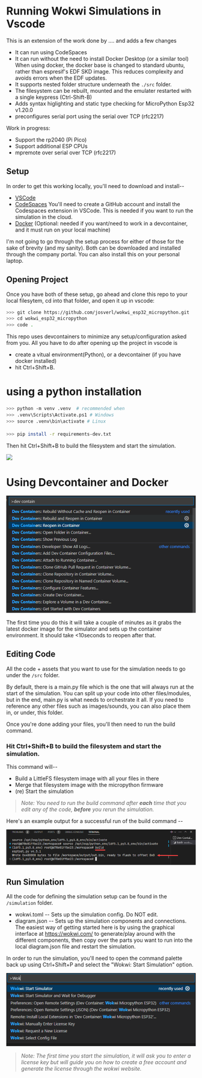 # Running Wokwi Simulations in Vscode

This is an extension of the work done by ....
and adds a few changes 
 - It can run using CodeSpaces
 - It can run without the need to install Docker Desktop (or a similar tool)
   When using docker, the docker base is changed to standard ubuntu, rather than espresif's EDF SKD image. This reduces complexity and avoids errors when the EDF updates.
 - It supports nested folder structure underneath the `./src` folder.
 - The filesystem can be rebuilt, mounted and the emulater restarted with a single keypress (Ctrl-Shift-B) 
 - Adds syntax higlighting and static type checking for MicroPython Esp32 v1.20.0
 - preconfigures serial port using the serial over TCP (rfc2217) 


Work in progress: 
- Support the rp2040 (Pi Pico) 
- Support additional ESP CPUs 
- mpremote over serial over TCP (rfc2217)

## Setup

In order to get this working locally, you'll need to download and install--

- [VSCode](https://code.visualstudio.com/)
- [CodeSpaces](https://github.com/codespaces) You'll need to create a GitHub account and install the Codespaces extension in VSCode. This is needed if you want to run the simulation in the cloud.
- [Docker](https://www.docker.com/) (Optional: needed if you want/need to work in a devcontainer, and it must run on your local machine)

I'm not going to go through the setup process for either of those for the sake of brevity (and my sanity). Both can be downloaded and installed through the company portal. You can also install this on your personal laptop.

## Opening Project

Once you have both of these setup, go ahead and clone this repo to your local filesytem, cd into that folder, and open it up in vscode:

```bash
>>> git clone https://github.com/josverl/wokwi_esp32_micropython.git
>>> cd wokwi_esp32_micropython
>>> code .
```

This repo uses devcontainers to minimize any setup/configuration asked from you. All you have to do after opening up the project in vscode is 
- create a vitual environment(Python), or a devcontainer (if you have docker installed)
- hit Ctrl+Shift+B.

# using a python installation

```bash
>>> python -m venv .venv  # recommended when 
>>> .venv\Scripts\Activate.ps1 # Windows 
>>> source .venv\bin\activate # Linux

>>> pip install -r requirements-dev.txt
```

Then hit Ctrl+Shift+B to build the filesystem and start the simulation.

![](.images/create_virtual_environment.png)

# Using Devcontainer and Docker 
![](.images/reopen_in_container.png)

The first time you do this it will take a couple of minutes as it grabs the latest docker image for the simulator and sets up the container environment. It should take <10seconds to reopen after that.

## Editing Code

All the code + assets that you want to use for the simulation needs to go under the `/src` folder. 

By default, there is a main.py file which is the one that will always run at the start of the simulation. You can split up your code into other files/modules, but in the end, main.py is what needs to orchestrate it all. If you need to reference any other files such as images/sounds, you can also place them in, or under, this folder.

Once you're done adding your files, you'll then need to run the build command.

### Hit Ctrl+Shift+B to build the filesystem and start the simulation.

This command will--

- Build a LittleFS filesystem image with all your files in there
- Merge that filesystem image with the micropython firmware
- (re) Start the simulation

> _Note: You need to run the build command after __each__ time that you edit any of the code, __before__ you rerun the simulation._

Here's an example output for a successful run of the build command --

![](.images/build_command.png)

## Run Simulation

All the code for defining the simulation setup can be found in the `/simulation` folder.

- wokwi.toml -- Sets up the simulation config. Do NOT edit.
- diagram.json -- Sets up the simulation components and connections. The easiest way of getting started here is by using the graphical interface at <https://wokwi.com/> to generate/play around with the different components, then copy over the parts you want to run into the local diagram.json file and restart the simulation.

In order to run the simulation, you'll need to open the command palette back up using Ctrl+Shift+P and select the "Wokwi: Start Simulation" option.

![](.images/wokwi_sim_start.png)

> _Note: The first time you start the simulation, it will ask you to enter a license key but will guide you on how to create a free account and generate the license through the wokwi website._
